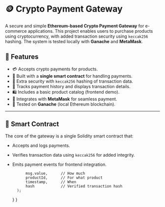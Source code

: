 # 🪙 Crypto Payment Gateway

A secure and simple **Ethereum-based Crypto Payment Gateway** for e-commerce applications. This project enables users to purchase products using cryptocurrency, with added transaction security using `keccak256` hashing. The system is tested locally with **Ganache** and **MetaMask**.

## 🚀 Features

- 💳 Accepts crypto payments for products.
- 🧠 Built with a **single smart contract** for handling payments.
- 🔐 Extra security with `keccak256` hashing of transaction data.
- 🧾 Tracks payment history and displays transaction details.
- 🛍️ Includes a basic product catalog (frontend demo).
- 🔌 Integrates with **MetaMask** for seamless payment.
- 🧪 Tested on **Ganache** (local Ethereum blockchain).

---

## 🧱 Smart Contract

The core of the gateway is a single Solidity smart contract that:

- Accepts and logs payments.
- Verifies transaction data using `keccak256` for added integrity.
- Emits payment events for frontend integration.


            msg.value,      // How much
            productId,      // For what product
            timestamp,      // When
            hash            // Verified transaction hash
        );
    }
}
